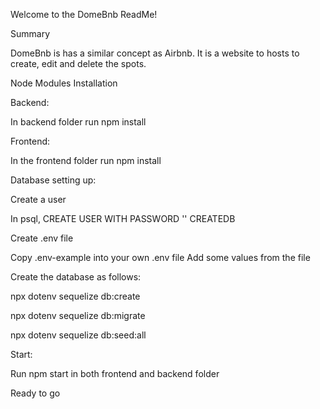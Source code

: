 Welcome to the DomeBnb ReadMe!



Summary

DomeBnb is has a similar concept as Airbnb. It is a website to hosts to create, edit and delete the spots.



Node Modules Installation

Backend:

In backend folder run npm install

Frontend:

In the frontend folder run npm install



Database setting up:

Create a user

In psql, CREATE USER WITH PASSWORD '' CREATEDB

Create .env file

Copy .env-example into your own .env file Add some values from the file




Create the database as follows:

npx dotenv sequelize db:create

npx dotenv sequelize db:migrate

npx dotenv sequelize db:seed:all



Start:

Run npm start in both frontend and backend folder

Ready to go

